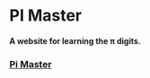 # PI Master

#### A website for learning the π digits.

### <a href="https://m1nordragon.github.io/PI-Master" target="_blank" rel="noopener noreferrer">Pi Master

